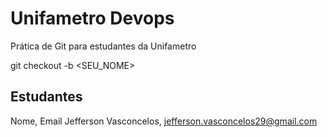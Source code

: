 # Unifametro Devops

Prática de Git para estudantes da Unifametro

git checkout -b <SEU_NOME>

## Estudantes
Nome, Email
Jefferson Vasconcelos, jefferson.vasconcelos29@gmail.com
